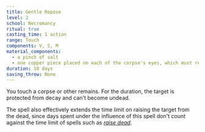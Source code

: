 ```yaml
---
title: Gentle Repose
level: 2
school: Necromancy
ritual: true
casting_time: 1 action
range: Touch
components: V, S, M
material_components:
  - a pinch of salt
  - one copper piece placed on each of the corpse's eyes, which must remain there for the duration
duration: 10 days
saving_throw: None
---
```


You touch a corpse or other remains. For the duration, the target is protected from decay and can't become undead.

The spell also effectively extends the time limit on raising the target from the dead, since days spent under the influence of this spell don't count against the time limit of spells such as *[raise dead](/spells/raise-dead/)*.
